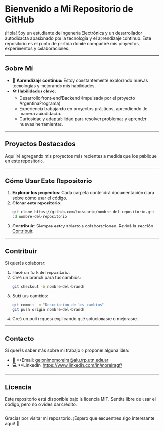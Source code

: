 # Bienvenido a Mi Repositorio de GitHub

¡Hola! Soy un estudiante de Ingenería Electrónica y un desarrollador autodidacta apasionado por la tecnología y el aprendizaje continuo. Este repositorio es el punto de partida donde compartiré mis proyectos, experimentos y colaboraciones.

---

## Sobre Mí

- 🌱 **Aprendizaje continuo:** Estoy constantemente explorando nuevas tecnologías y mejorando mis habilidades.
- 🛠️ **Habilidades clave:**
  - Desarrollo front-end/Backend (Impulsado por el proyecto ArgentinaPrograma).
  - Experiencia trabajando en proyectos prácticos, aprendiendo de manera autodidacta.
  - Curiosidad y adaptabilidad para resolver problemas y aprender nuevas herramientas.

---

## Proyectos Destacados

Aquí iré agregando mis proyectos más recientes a medida que los publique en este repositorio.

---

## Cómo Usar Este Repositorio

1. **Explorar los proyectos:** Cada carpeta contendrá documentación clara sobre cómo usar el código.
2. **Clonar este repositorio:**
   ```bash
   git clone https://github.com/tuusuario/nombre-del-repositorio.git
   cd nombre-del-repositorio
   ```
3. **Contribuir:** Siempre estoy abierto a colaboraciones. Revisá la sección [Contribuir](#contribuir).

---

## Contribuir

Si querés colaborar:

1. Hacé un fork del repositorio.
2. Creá un branch para tus cambios:
   ```bash
   git checkout -b nombre-del-branch
   ```
3. Subí tus cambios:
   ```bash
   git commit -m "Descripción de los cambios"
   git push origin nombre-del-branch
   ```
4. Creá un pull request explicando qué solucionaste o mejoraste.

---

## Contacto

Si querés saber más sobre mi trabajo o proponer alguna idea:

- 📧 **Email: geronimomoreira@alu.frp.utn.edu.ar
- 💻 **LinkedIn: https://www.linkedin.com/in/moreiragf/

---

## Licencia

Este repositorio está disponible bajo la licencia MIT. Sentite libre de usar el código, pero no olvides dar crédito.

---

Gracias por visitar mi repositorio. ¡Espero que encuentres algo interesante aquí! 🚀

